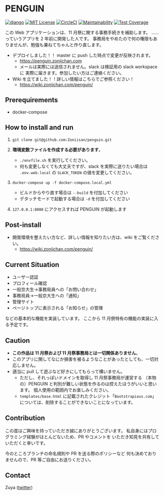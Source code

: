 # PENGUIN
[![django](https://img.shields.io/badge/django-3.0.6-214c33.svg?style=flat)](https://djangoproject.com/)
[![MIT License](https://img.shields.io/badge/license-MIT-blue.svg?style=flat)](LICENSE)
[![CircleCI](https://circleci.com/gh/Zoniisan/penguin.svg?style=shield)](https://circleci.com/gh/Zoniisan/penguin)
[![Maintainability](https://api.codeclimate.com/v1/badges/47f3158caa24c86ea009/maintainability)](https://codeclimate.com/github/Zoniisan/penguin/maintainability)
[![Test Coverage](https://api.codeclimate.com/v1/badges/47f3158caa24c86ea009/test_coverage)](https://codeclimate.com/github/Zoniisan/penguin/test_coverage)

この Web アプリケーションは、11 月祭に関する事務手続きを補助します。
……っていうアプリを 2 年前に開発した人です。
事務局をやめたので何の権限もありませんが、勉強も兼ねてちゃんと作り直します。

* デプロイしました！！ master に push した時点で変更が反映されます。
    * https://penguin.zoniichan.com
    * メールは実際には送信されません。slack は検証用の slack workspace に
    実際に届きます。参加したい方はご連絡ください。
* Wiki を立てました！！詳しい情報はこちらでご参照ください！
    * https://wiki.zoniichan.com/penguin/

## Prerequirements
* docker-compose

## How to install and run
1. `git clone git@github.com:Zoniisan/penguin.git`
1. **環境変数ファイルを作成する必要があります**。
    * `./envfile.sh` を実行してください。
    * 何も変更しなくても大丈夫ですが、slack を実際に送りたい場合は
    `.env.web.local` の `SLACK_TOKEN` の値を変更してください。

1. `docker-compose up -f docker-compose.local.yml`
    * ビルドからやり直す場合は `--build` を付加してください
    * デタッチモードで起動する場合は `-d` を付加してください
1. `127.0.0.1:8000` にアクセスすれば PENGUIN が起動します


## Post-install
* 開発環境を整えたい方など、詳しい情報を知りたい方は、wiki をご覧ください。
    * https://wiki.zoniichan.com/penguin/


## Current Situation
* ユーザー認証
* プロフィール確認
* 一般京大生→事務局員への「お問い合わせ」
* 事務局員→一般京大生への「通知」
* 管理サイト
* ページトップに表示される「お知らせ」の管理

などの基本的な機能を実装しています。
ここから 11 月祭特有の機能の実装に入る予定です。

## Caution
* **この作品は 11 月祭および 11 月祭事務局とは一切関係ありません**。
* このアプリに関してなにか損害を被るようなことがあったとしても、一切対応しません。
* 適当に pull して遊ぶなど好きにしてもらって構いません。
    * ただし、それっぽいドメインを取得し 11 月祭事務局が運営する
    （本物の）PENGUIN と判別が難しい状態を作るのは控えたほうがいいと思います。
    個人使用の範囲内でお楽しみください。
    * `templates/base.html` に記載されたクレジット「`Bootstrapious.com`」
    については、削除することができないことになっています。


## Contribution
この度はご興味を持っていただき誠にありがとうございます。
私自身にはプログラミング経験がほとんどないため、PR やコメントを
いただき知見を共有していただくと幸いです。

今のところブランチの命名規則や PR を送る際のポリシーなど
何も決めておりませんので、PR 等ご自由にお送りください。


## Contact
Zuya ([twitter](https://twitter.com/Zoniichan))
